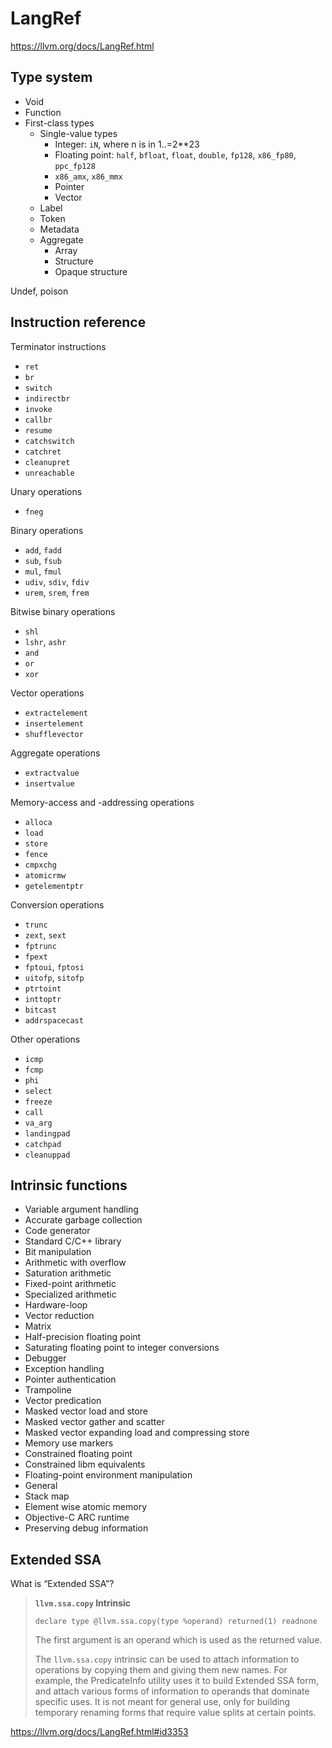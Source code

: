 # LangRef

https://llvm.org/docs/LangRef.html

## Type system

- Void
- Function
- First-class types
  - Single-value types
    - Integer: `iN`, where n is in 1..=2**23
    - Floating point: `half`, `bfloat`, `float`, `double`, `fp128`,
      `x86_fp80`, `ppc_fp128`
    - `x86_amx`, `x86_mmx`
    - Pointer
    - Vector
  - Label
  - Token
  - Metadata
  - Aggregate
    - Array
    - Structure
    - Opaque structure

Undef, poison

## Instruction reference

Terminator instructions
- `ret`
- `br`
- `switch`
- `indirectbr`
- `invoke`
- `callbr`
- `resume`
- `catchswitch`
- `catchret`
- `cleanupret`
- `unreachable`

Unary operations
- `fneg`

Binary operations
- `add`, `fadd`
- `sub`, `fsub`
- `mul`, `fmul`
- `udiv`, `sdiv`, `fdiv`
- `urem`, `srem`, `frem`

Bitwise binary operations
- `shl`
- `lshr`, `ashr`
- `and`
- `or`
- `xor`

Vector operations
- `extractelement`
- `insertelement`
- `shufflevector`

Aggregate operations
- `extractvalue`
- `insertvalue`

Memory-access and -addressing operations
- `alloca`
- `load`
- `store`
- `fence`
- `cmpxchg`
- `atomicrmw`
- `getelementptr`

Conversion operations
- `trunc`
- `zext`, `sext`
- `fptrunc`
- `fpext`
- `fptoui`, `fptosi`
- `uitofp`, `sitofp`
- `ptrtoint`
- `inttoptr`
- `bitcast`
- `addrspacecast`

Other operations
- `icmp`
- `fcmp`
- `phi`
- `select`
- `freeze`
- `call`
- `va_arg`
- `landingpad`
- `catchpad`
- `cleanuppad`

## Intrinsic functions

- Variable argument handling
- Accurate garbage collection
- Code generator
- Standard C/C++ library
- Bit manipulation
- Arithmetic with overflow
- Saturation arithmetic
- Fixed-point arithmetic
- Specialized arithmetic
- Hardware-loop
- Vector reduction
- Matrix
- Half-precision floating point
- Saturating floating point to integer conversions
- Debugger
- Exception handling
- Pointer authentication
- Trampoline
- Vector predication
- Masked vector load and store
- Masked vector gather and scatter
- Masked vector expanding load and compressing store
- Memory use markers
- Constrained floating point
- Constrained libm equivalents
- Floating-point environment manipulation
- General
- Stack map
- Element wise atomic memory
- Objective-C ARC runtime
- Preserving debug information

## Extended SSA

What is “Extended SSA”?

> **`llvm.ssa.copy` Intrinsic**
>
> ```llvmir
> declare type @llvm.ssa.copy(type %operand) returned(1) readnone
> ```
>
> The first argument is an operand which is used as the returned value.
>
> The `llvm.ssa.copy` intrinsic can be used to attach information to
> operations by copying them and giving them new names. For example, the
> PredicateInfo utility uses it to build Extended SSA form, and attach
> various forms of information to operands that dominate specific uses.
> It is not meant for general use, only for building temporary renaming
> forms that require value splits at certain points.

https://llvm.org/docs/LangRef.html#id3353
